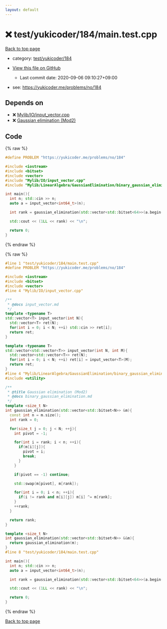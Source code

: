 ```yaml
---
layout: default
---
```


<!-- mathjax config similar to math.stackexchange -->
<script type="text/javascript" async
  src="https://cdnjs.cloudflare.com/ajax/libs/mathjax/2.7.5/MathJax.js?config=TeX-MML-AM_CHTML">
</script>
<script type="text/x-mathjax-config">
  MathJax.Hub.Config({
    TeX: { equationNumbers: { autoNumber: "AMS" }},
    tex2jax: {
      inlineMath: [ ['$','$'] ],
      processEscapes: true
    },
    "HTML-CSS": { matchFontHeight: false },
    displayAlign: "left",
    displayIndent: "2em"
  });
</script>

<script type="text/javascript" src="https://cdnjs.cloudflare.com/ajax/libs/jquery/3.4.1/jquery.min.js"></script>
<script src="https://cdn.jsdelivr.net/npm/jquery-balloon-js@1.1.2/jquery.balloon.min.js" integrity="sha256-ZEYs9VrgAeNuPvs15E39OsyOJaIkXEEt10fzxJ20+2I=" crossorigin="anonymous"></script>
<script type="text/javascript" src="../../../../assets/js/copy-button.js"></script>
<link rel="stylesheet" href="../../../../assets/css/copy-button.css" />


# :x: test/yukicoder/184/main.test.cpp

<a href="../../../../index.html">Back to top page</a>

* category: <a href="../../../../index.html#680117a14efb0a2f09a9c186518bf55b">test/yukicoder/184</a>
* <a href="{{ site.github.repository_url }}/blob/master/test/yukicoder/184/main.test.cpp">View this file on GitHub</a>
    - Last commit date: 2020-09-06 09:10:27+09:00


* see: <a href="https://yukicoder.me/problems/no/184">https://yukicoder.me/problems/no/184</a>


## Depends on

* :x: <a href="../../../../library/Mylib/IO/input_vector.cpp.html">Mylib/IO/input_vector.cpp</a>
* :x: <a href="../../../../library/Mylib/LinearAlgebra/GaussianElimination/binary_gaussian_elimination.cpp.html">Gaussian elimination (Mod2)</a>


## Code

<a id="unbundled"></a>
{% raw %}
```cpp
#define PROBLEM "https://yukicoder.me/problems/no/184"

#include <iostream>
#include <bitset>
#include <vector>
#include "Mylib/IO/input_vector.cpp"
#include "Mylib/LinearAlgebra/GaussianElimination/binary_gaussian_elimination.cpp"

int main(){
  int n; std::cin >> n;
  auto a = input_vector<int64_t>(n);

  int rank = gaussian_elimination(std::vector<std::bitset<64>>(a.begin(), a.end()));

  std::cout << (1LL << rank) << "\n";

  return 0;
}

```
{% endraw %}

<a id="bundled"></a>
{% raw %}
```cpp
#line 1 "test/yukicoder/184/main.test.cpp"
#define PROBLEM "https://yukicoder.me/problems/no/184"

#include <iostream>
#include <bitset>
#include <vector>
#line 4 "Mylib/IO/input_vector.cpp"

/**
 * @docs input_vector.md
 */
template <typename T>
std::vector<T> input_vector(int N){
  std::vector<T> ret(N);
  for(int i = 0; i < N; ++i) std::cin >> ret[i];
  return ret;
}

template <typename T>
std::vector<std::vector<T>> input_vector(int N, int M){
  std::vector<std::vector<T>> ret(N);
  for(int i = 0; i < N; ++i) ret[i] = input_vector<T>(M);
  return ret;
}
#line 4 "Mylib/LinearAlgebra/GaussianElimination/binary_gaussian_elimination.cpp"
#include <utility>

/**
 * @title Gaussian elimination (Mod2)
 * @docs binary_gaussian_elimination.md
 */
template <size_t N>
int gaussian_elimination(std::vector<std::bitset<N>> &m){
  const int n = m.size();
  int rank = 0;

  for(size_t j = 0; j < N; ++j){
    int pivot = -1;

    for(int i = rank; i < n; ++i){
      if(m[i][j]){
        pivot = i;
        break;
      }
    }

    if(pivot == -1) continue;

    std::swap(m[pivot], m[rank]);

    for(int i = 0; i < n; ++i){
      if(i != rank and m[i][j]) m[i] ^= m[rank];
    }
    ++rank;
  }

  return rank;
}

template <size_t N>
int gaussian_elimination(std::vector<std::bitset<N>> &&m){
  return gaussian_elimination(m);
}
#line 8 "test/yukicoder/184/main.test.cpp"

int main(){
  int n; std::cin >> n;
  auto a = input_vector<int64_t>(n);

  int rank = gaussian_elimination(std::vector<std::bitset<64>>(a.begin(), a.end()));

  std::cout << (1LL << rank) << "\n";

  return 0;
}

```
{% endraw %}

<a href="../../../../index.html">Back to top page</a>

